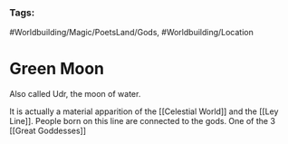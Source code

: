 ### Tags:
#Worldbuilding/Magic/PoetsLand/Gods, #Worldbuilding/Location
# Green Moon

Also called Udr, the moon of water.

It is actually a material apparition of the [[Celestial World]] and the [[Ley Line]]. People born on this line are connected to the gods. One of the 3 [[Great Goddesses]] 